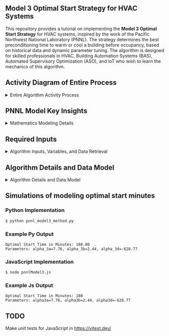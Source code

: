 ## Model 3 Optimal Start Strategy for HVAC Systems

This repository provides a tutorial on implementing the **Model 3 Optimal Start Strategy** for HVAC systems, inspired by the work of the Pacific Northwest National Laboratory (PNNL). The strategy determines the best preconditioning time to warm or cool a building before occupancy, based on historical data and dynamic parameter tuning. The algorithm is designed for skilled professionals in HVAC, Building Automation Systems (BAS), Automated Supervisory Optimization (ASO), and IoT who wish to learn the mechanics of this algorithm.

## Activity Diagram of Entire Process

<details>
  <summary>Entire Algorithm Activity Process</summary>

```mermaid
graph TD

    subgraph CheckSchedule["Check Schedule"]
        Initialization[Initialization] --> NonWorkingDayCheck["Is it a Non-Working Day?"]
        NonWorkingDayCheck -->|Yes| WaitNonWorking["Wait 1 Minute"]
        WaitNonWorking --> NonWorkingDayCheck
    end

    subgraph TimeConditionsCheck["Time Conditions Check"]
        NonWorkingDayCheck -->|No| BeforeEarlyMorningCheck["Before Early Morning?"]
        BeforeEarlyMorningCheck -->|No| WaitBeforeEarlyMorning["Wait Before Early Morning"]
        WaitBeforeEarlyMorning --> BeforeEarlyMorningCheck

        BeforeEarlyMorningCheck -->|Yes| PreOccupancyWindowCheck["In Pre-Occupancy Window?"]
        PreOccupancyWindowCheck -->|No| WaitPreOccupancyWindow["Wait in Pre-Occupancy Window"]
        WaitPreOccupancyWindow --> PreOccupancyWindowCheck

        PreOccupancyWindowCheck -->|Yes| BeforeOccupancyStartCheck["Before Occupancy Start?"]
        BeforeOccupancyStartCheck -->|No| WaitBeforeOccupancy["Wait Before Occupancy"]
        WaitBeforeOccupancy --> BeforeOccupancyStartCheck
    end

    subgraph OptimalStartCalculation["Optimal Start Calculation"]
        BeforeOccupancyStartCheck -->|Yes| GatherEnvironmentalData["Gather Environmental Data"]
        GatherEnvironmentalData --> ModelOptimalStart["Model Optimal Start"]
        ModelOptimalStart --> CalculateTimeToOccupancy["Calculate Time to Occupancy"]
        CalculateTimeToOccupancy --> OptimalStartTimeReachedCheck["Optimal Start Time Reached?"]
        OptimalStartTimeReachedCheck -->|No| WaitOptimalStartTime["Wait for Optimal Start Time"]
        WaitOptimalStartTime --> OptimalStartTimeReachedCheck
    end

    subgraph AHUStartAndWarmUp["AHU Start and Warm-Up"]
        OptimalStartTimeReachedCheck -->|Yes| ActivateAHURecirculation["Activate AHU Recirculation Mode"]
        ActivateAHURecirculation --> LogStartTime["Log Start Time"]
        LogStartTime --> ZoneAtSetpointCheck["Zone at Setpoint?"]
        ZoneAtSetpointCheck -->|No| WaitDuringWarmUp["Wait During Warm-Up"]
        ZoneAtSetpointCheck -->|Yes| LogStopTimeAndEndWarmUp["Log Stop Time & End Warm-Up"]
        WaitDuringWarmUp --> ZoneAtSetpointCheck
    end

    subgraph ControlHandoff["Control Handoff"]
        LogStopTimeAndEndWarmUp --> BuildingOccupiedCheck["Building Occupied?"]
        BuildingOccupiedCheck -->|Yes| HandoffToBAS["Handoff to BAS"]
        BuildingOccupiedCheck -->|No| WaitPostOccupancy["Wait Post-Occupancy"]
        WaitPostOccupancy --> BuildingOccupiedCheck
        HandoffToBAS --> End[End]
    end

    End --> Initialization

```
</details>


## PNNL Model Key Insights

<details>
  <summary>Mathematics Modeling Details</summary>

- **Dynamic Tuning**: Parameters adapt over time, using a week's worth of historical data for proper tuning. Potentially more data could be used in creating better models. Minimum is 7 days but algorithm could default to 15 days data.
- **Inputs from BAS Telemetry**: Outdoor air temperature and zone temperature data are expected to come from sensors ingested into a local BAS system and stored in an SQL database.
- **Citing PNNL**: This work builds on concepts developed by PNNL for advancing energy-efficient and grid-interactive buildings. Visit the [PNNL VOLTTRON documentation](https://volttron.readthedocs.io/en/main/) for more insights. Also see the `Optimal Start Control for ACs and HPs.pdf` in this repo directory.

## Overview of Model 3
The Model 3 algorithm calculates the optimal start time for HVAC systems by leveraging the following inputs:
- **Outdoor Air Temperature**: Current temperature outside the building at the time of the algorithm execution.
- **Zone Air Temperature**: Current indoor temperature at the time of the algorithm execution.
- **Occupied Setpoint Temperature**: Desired indoor temperature by occupancy time or occupied zone air tempertaure setpoint.
- **Warm Up Time In Minutes**: Time in minutes from previous warm up events.

The algorithm dynamically tunes three key parameters:
- **`alpha_3a`**: Time required to change the indoor temperature by 1 degree (**measured in minutes**).
- **`alpha_3b`**: Influence of outdoor temperature on the indoor temperature change (**measured in degrees Fahrenheit**).
- **`alpha_3d`**: Dynamic offset for start time adjustments (**measured in minutes**).

These parameters are updated using exponential smoothing based on the historical data. This approach uses historical warm-up data and current conditions to dynamically adjust the optimal start time for HVAC systems, ensuring energy efficiency and comfort. It employs a mathematical model that relates indoor and outdoor temperatures to warm-up times, factoring in a forgetting mechanism to weigh recent data more heavily while gradually phasing out older patterns. Key parameters, like how long it takes to change indoor temperature per degree and how outdoor conditions influence warm-up, are updated using exponential smoothing based on historical performance. The result is a refined prediction of when to start equipment, bounded by practical limits, to meet the occupied temperature setpoint at the scheduled time.

</details>

## Required Inputs

<details>
  <summary>Algorithm Inputs, Variables, and Data Retrieval</summary>

### SQL Database Schema
The algorithm assumes an SQL database containing the following table:

| Column Name                   | Data Type | Description                                      |
|-------------------------------|-----------|--------------------------------------------------|
| `outdoor_temp`                | FLOAT     | Outdoor air temperature in degrees Fahrenheit.   |
| `zone_temp`                   | FLOAT     | Zone air temperature in degrees Fahrenheit.      |
| `warmup_time_minutes_history` | INT       | Captured preconditioning duration in minutes.    |
| `timestamp`                   | DATETIME  | Timestamp of the recorded data.                  |

### Example SQL Query
```sql
SELECT outdoor_temp, zone_temp, warmup_time_minutes
FROM hvac_historical_data
WHERE timestamp >= NOW() - INTERVAL 7 DAY;
```
This query retrieves a week's worth of historical data required for proper parameter tuning.

---

### Adjustable Algorithm Variables

| **Variable**             | **Description**                                              | **Default Value**       |
|---------------------------|--------------------------------------------------------------|-------------------------|
| **Building Occ Start**      | Defines the building occupancy start time as specified by the BAS schedule. | `H:MM`                |
| **Earliest Equip Start**    | The earliest time before `buildingOccStart` when equipment can begin operation. | `90 minutes before buildingOccStart` |
| **Early Morning Conditions Check** | A time (default: 4:00 AM) when the current outside air temperature and zone air temperature are assessed to calculate the optimal start time in minutes. | `4:00 AM`             |
| **Zone Temp Offset Ignore**  | Threshold value (in degrees) to bypass optimal start if the deviation is less than this value. | `1°F`                 |
| **Warmup Time Minutes History** | Time (in minutes) required to precondition zones before occupancy, retrieved or calculated from historical data. | `Variable`            |

</details>

## Algorithm Details and Data Model

<details>
  <summary>Algorithm Details and Data Model</summary>

### Aim
Reduce equipment runtime & energy use building-wide

### Level of Complexity
(High)

### Potential Savings
(High)

### Process

Automatically calculates the ideal equipment start time each day to ensure appropriate temperatures by the specified occupied time. The program learns the recovery rate of the space based on previous days' rates and automatically adjusts for differing outdoor air temperatures. The algorithm works as follows:

1. **Historical Data Retrieval**:
   - Queries the SQL database to fetch at least one week's worth of data.
   - Data includes outdoor air temperatures, indoor zone temperatures, and historical warm-up times.

2. **Parameter Tuning**:
   - Dynamically updates parameters (`alpha_3a`, `alpha_3b`, and `alpha_3d`) using exponential smoothing.
   - Compares historical warm-up times with outdoor and indoor temperature differences to refine calculations.

3. **Optimal Start Time Calculation**:
   - Applies tuned parameters to calculate the required preconditioning time.
   - Ensures the calculated start time remains within defined limits (e.g., no earlier than 180 minutes before occupancy).

---

### Data Model in Haystack

**Note:** Zone air temperatures can be averaged or use the worst-case scenario VAV box in the system (e.g., zones with two exterior walls, etc.).

| **Point Name**                       | **navName**   | **Marker Tags in Haystack**           |
|--------------------------------------|---------------|----------------------------------------|
| **Zone Temperature**                 | `ZnTemp`      | `zone`, `air`, `temp`, `sensor`       |
| **Zone Temperature Setpoint Effective** | `ZnTempSp`   | `zone`, `air`, `temp`, `effective`, `sp` |
| **Zone Temp Occupied Cooling Setpoint** | `OccCoolSp` | `zone`, `air`, `temp`, `occ`, `cooling`, `sp` |
| **Zone Temp Occupied Heating Setpoint** | `OccHeatSp` | `zone`, `air`, `temp`, `occ`, `heating`, `sp` |
| **Zone Temp Effective Cooling Setpoint** | `EffClgSp`  | `zone`, `air`, `temp`, `occ`, `cooling`, `sp` |
| **Zone Temp Effective Heating Setpoint** | `EffHtgSp`  | `zone`, `air`, `temp`, `occ`, `heating`, `sp` |

---

### AHU Controller
The AHU will receive zone air temperature data from the BAS supervisory controller, enabling it to perform night heating or cooling cycles as part of the unoccupied building sequencing.

- **Writable Variable:** Zone air temperature setpoint (on AHU controller)
  - Point Name: ZoneTempSp
  - Marker Tags: zone, air, temp, effective, sp
- **Read-Only Variables:**
  - Outside Air Temperature (OaTemp): outside, air, temp, sensor

---

### Details
- The algorithm monitors the time and evaluates conditions at `earlyMorningConditionsCheck`. 
- The decision to bypass optimal start is based on:
  - Holiday/weekend (BAS schedule)
  - Mild zone air temperature deviations (temperature difference < `zoneTempOffsetIgnore`)
- **Algorithm or IoT must be able to store previous time deltas or time required in minutes for how long it takes to warm up the zone to the occupied zone air temperature setpoint.** If it a heating season warmup the algorithm or IoT would be calculating time required to warm up the **Zone Temp Effective Heating Setpoint.** If this is a cooling application in calculating minutes required to cool down the zone prior to occupancy the algorithm or IoT would be calculating time required in minutes to cool down to the **Zone Temp Effective Cooling Setpoint.** Typically in BAS effective heating or cooling setpoints factor in a deadband of about +- 2°F of the actual zone temperature setpoints to come up with effective heating or cooling setpoints.

### Data Retrieval
- Retrieves historical data from an SQL database during warm-up or cool-down phases.
- Queries include:
  - Outside air temperature at the start of the procedure
  - Zone air temperature at the start of the procedure
  - Time required to reach the setpoint or time remaining until `buildingOccStart`

If no historical data is available, the equipment starts at `earliestEquipStart`, calculated dynamically.

</details>


## Simulations of modeling optimal start minutes

### Python Implementation
```bash
$ python pnnl_model3_method.py
```

### Example Py Output
```
Optimal Start Time in Minutes: 180.00
Parameters: alpha_3a=7.76, alpha_3b=2.44, alpha_3d=-628.77
```

### JavaScript Implementation
```bash
$ node pnnlModel3.js 
```

### Example Js Output
```
Optimal Start Time in Minutes: 180
Parameters: alpha3a=7.76, alpha3b=2.44, alpha3d=-628.77
```

## TODO 

Make unit tests for JavaScript in https://vitest.dev/